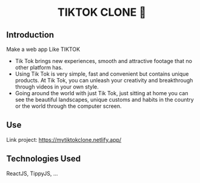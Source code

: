 <h1 align="center">
  TIKTOK CLONE 👋
</h1>

## Introduction
Make a web app Like TIKTOK
* Tik Tok brings new experiences, smooth and attractive footage that no other platform has.
* Using Tik Tok is very simple, fast and convenient but contains unique products. At Tik Tok, you can unleash your creativity and breakthrough through videos in your own style.
* Going around the world with just Tik Tok, just sitting at home you can see the beautiful landscapes, unique customs and habits in the country or the world through the computer screen.

## Use
Link project: https://mytiktokclone.netlify.app/

## Technologies Used
ReactJS, TippyJS, ...
